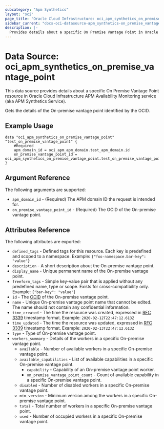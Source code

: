 ```yaml
---
subcategory: "Apm Synthetics"
layout: "oci"
page_title: "Oracle Cloud Infrastructure: oci_apm_synthetics_on_premise_vantage_point"
sidebar_current: "docs-oci-datasource-apm_synthetics-on_premise_vantage_point"
description: |-
  Provides details about a specific On Premise Vantage Point in Oracle Cloud Infrastructure APM Availability Monitoring service (aka APM Synthetics Service)
---
```


# Data Source: oci_apm_synthetics_on_premise_vantage_point
This data source provides details about a specific On Premise Vantage Point resource in Oracle Cloud Infrastructure APM Availability Monitoring service (aka APM Synthetics Service).

Gets the details of the On-premise vantage point identified by the OCID.

## Example Usage

```hcl
data "oci_apm_synthetics_on_premise_vantage_point" "test_on_premise_vantage_point" {
	#Required
	apm_domain_id = oci_apm_apm_domain.test_apm_domain.id
	on_premise_vantage_point_id = oci_apm_synthetics_on_premise_vantage_point.test_on_premise_vantage_point.id
}
```

## Argument Reference

The following arguments are supported:

* `apm_domain_id` - (Required) The APM domain ID the request is intended for. 
* `on_premise_vantage_point_id` - (Required) The OCID of the On-premise vantage point.


## Attributes Reference

The following attributes are exported:

* `defined_tags` - Defined tags for this resource. Each key is predefined and scoped to a namespace. Example: `{"foo-namespace.bar-key": "value"}` 
* `description` - A short description about the On-premise vantage point.
* `display_name` - Unique permanent name of the On-premise vantage point.
* `freeform_tags` - Simple key-value pair that is applied without any predefined name, type or scope. Exists for cross-compatibility only. Example: `{"bar-key": "value"}` 
* `id` - The [OCID](https://docs.cloud.oracle.com/iaas/Content/General/Concepts/identifiers.htm) of the On-premise vantage point.
* `name` - Unique On-premise vantage point name that cannot be edited. The name should not contain any confidential information.
* `time_created` - The time the resource was created, expressed in [RFC 3339](https://tools.ietf.org/html/rfc3339) timestamp format. Example: `2020-02-12T22:47:12.613Z` 
* `time_updated` - The time the resource was updated, expressed in [RFC 3339](https://tools.ietf.org/html/rfc3339) timestamp format. Example: `2020-02-13T22:47:12.613Z` 
* `type` - Type of On-premise vantage point.
* `workers_summary` - Details of the workers in a specific On-premise vantage point. 
	* `available` - Number of available workers in a specific On-premise vantage point.
	* `available_capabilities` - List of available capabilities in a specific On-premise vantage point.
		* `capability` - Capability of an On-premise vantage point worker.
		* `on_premise_vantage_point_count` - Count of available capability in a specific On-premise vantage point.
	* `disabled` - Number of disabled workers in a specific On-premise vantage point.
	* `min_version` - Minimum version among the workers in a specific On-premise vantage point.
	* `total` - Total number of workers in a specific On-premise vantage point.
	* `used` - Number of occupied workers in a specific On-premise vantage point.

